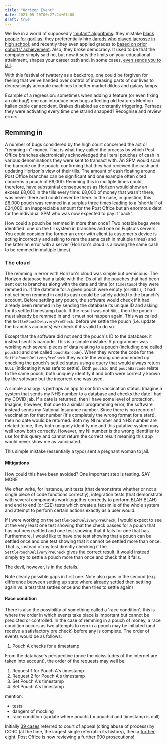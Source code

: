 ```yaml
---
title: "Horizon Event"
date: 2021-05-20T00:27:24+01:00
draft: true
---
```


We live in a world of supposedly ['mutant' algorithms](https://www.bbc.co.uk/news/education-53923279): they mistake [black people for gorillas](https://www.independent.co.uk/life-style/gadgets-and-tech/news/google-photos-tags-black-people-gorillas-puts-pictures-special-folder-10357668.html); they preferentially hire [Jareds who played lacrosse in high school](https://qz.com/1427621/companies-are-on-the-hook-if-their-hiring-algorithms-are-biased/); and recently they even applied grades to [based on prior cohorts' achievement](https://en.wikipedia.org/wiki/Ofqual_exam_results_algorithm). Also, they broke democracy. It used to be that the computer simply said no, but now it sets the limits on your educational attainment, shapes your career path and, in some cases, [even sends you to jail](https://cacm.acm.org/magazines/2021/3/250698-can-the-biases-in-facial-recognition-be-fixed-also-should-they/fulltext).

With this festival of twattery as a backdrop, one could be forgiven for feeling that we've handed over control of increasing parts of our lives to decreasingly accurate machines to better market dildos and galaxy lamps.


Example of a regression: sometimes when adding a feature (or even fixing an old bug!) one can introduce new bugs affecting old features
Mention Italian cable car accident. Brakes disabled as constantly triggering. Perhaps they were activating every time one strand snapped? Recognise and review errors.

## Remming in

A number of bugs considered by the high court concerned the act or "remming in" money. That is what they called the process by which Post Office branches electronically acknowledged the literal pouches of cash in various denominations they were sent to transact with. An SPM would scan the barcode on the pouch, confirming that they had received the cash and updating Horizon's view of their tills. The amount of cash floating around Post Office branches can be significant and one example often cited concerns a pouch of £8,000. Remming this in multiple times could, therefore, have substantial consequences as Horizon would show an excess £8,000 in the tills every time: £8,000 of money that wasn't there, was never there and could never be there. In the case, in question, this £8,000 pouch was remmed in a surplus three times leading to a 'shortfall' of £24,000: an inappreciable amount for the Post Office but an enormous debt for the individual SPM who was now expected to pay it 'back'.

How could a pouch be remmed in more than once? Two notable bugs were identified: one on the till system in branches and one on Fujitsu's servers. You could consider the former an error with client (a customer's device is acting incorrectly and asking to rem the same cash in multiple times) and the latter an error with a server (Horizon's cloud is allowing the same cash to be remmed in multiple times).

### The cloud
The remming in error with Horizon's cloud was simple but pernicious. The Horizon database had a table with the IDs of all the pouches that had been sent out to branches along with the date and time (or `timestamp`) they were remmed in. If the datetime for a given pouch were empty (or `NULL`), it had not yet been remmed in and its cash could be safely added to the branch's account. Before settling any pouch, the software would check if it had already been remmed in by sending the database its unique ID and asking for its settled timestamp back. If the result was not `NULL` then the pouch must already be remmed in and it must not happen again. This was called the `SettlePouchDeliveryPreCheck`: before we settle the pouch (i.e. update the branch's accounts) we check if it's valid to do so.

Except that the software did not send the pouch's ID to the database: it instead sent its barcode. This is a simple mistake. A programmer was working with several pieces of data relating to a pouch (including one called `pouchId` and one called `pouchBarcode`). When they wrote the code for the `SettlePouchDeliveryPreCheck` they wrote the wrong one and ended up checking the pouch's settled status using a query that would always return `NULL` (indicating it was safe to settle). Both `pouchId` and `pouchBarcode` relate to the same pouch, both uniquely identify it and both were correctly known by the software but the incorrect one was used. 

A simple analogy is perhaps an app to confirm vaccination status. Imagine a system that sends my NHS number to a database and checks the date I had my COVID jab. If a date is returned, then I have some level of protection. Imagine, however, that due to a similar programming error, the software instead sends my National Insurance number. Since there is no record of vaccination for that number (it's completely the wrong format for a start), then no date would be returned. Both my NI number and NHS number are related to me, they both uniquely identify me and this putative system may well know both correctly. However, my NI number is the wrong identifier to use for this query and cannot return the correct result meaning this app would never show me as vaccinated.

This simple mistake (essentially a typo) sent a pregnant woman to jail.

#### Mitigations

How could this have been avoided? One important step is testing. SAY MORE

We often write, for instance, unit tests (that demonstrate whether or not a single piece of code functions correctly), integration tests (that demonstrate with several components work together correctly to perform BLAH BLAH) and end to end (or E2E) tests which create a facsimile of the whole system and attempt to perform certain actions exactly as a user would.

If I were working on the `SettlePouchDeliveryPreCheck`, I would expect to see at the very least one test showing that the check passes for a pouch that has not been settled and one test showing that it fails for one that has. Furthermore, I would like to have one test showing that a pouch can be settled once and one test showing that it cannot be settled more than once. That is, instead of my test directly checking if the `SettlePouchDeliveryPreCheck` gives the correct result, it would instead simply try to settle a pouch more than once and check that it fails.

The devil, however, is in the details.

Note clearly possible gaps in first one. Note also gaps in the second (e.g. difference between setting up state where already settled then settling again vs. a test that settles once and then tries to settle again)

#### Race condition
There is also the possibility of something called a 'race condition'; this is where the order in which events take place is important but cannot be predicted or controlled. In the case of remming in a pouch of money, a race condition occurs as two attempts to rem in a pouch may be initiated (and receive a satisfactory pre check) before any is complete. The order of events would be as follows:

1. Pouch A checks for a timestamp

From the database's perspective (once the vicissitudes of the internet are taken into account), the order of the requests may well be:

1. Request 1 for Pouch A's timestamp
2. Request 2 for Pouch A's timestamp
3. Set Pouch A's timestamp
4. Set Pouch A's timestamp

mention:
- tests
- dangers of mocking
- race condition (update where pouchid = pouchid and timestamp is null)


Initially [39 cases](https://ccrc.gov.uk/ccrc-to-refer-39-post-office-cases-on-abuse-of-process-argument/) referred to court of appeal (citing abuse of process) by CCRC (at the time, the largest single referral in its history), then a [further eight](https://ccrc.gov.uk/the-ccrc-refers-eight-more-post-office-cases-for-appeal-bringing-total-to-47-so-far/). Post Office is now reviewing a further 900 prosecutions!
